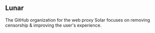 ## Lunar 
The GitHub organization for the web proxy Solar focuses on removing censorship & improving the user's experience.
